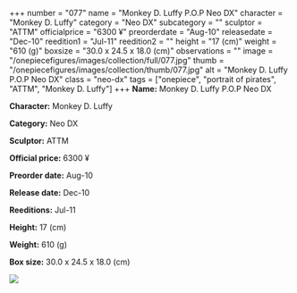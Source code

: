 +++
number = "077"
name = "Monkey D. Luffy P.O.P Neo DX"
character = "Monkey D. Luffy"
category = "Neo DX"
subcategory = ""
sculptor = "ATTM"
officialprice = "6300 ¥"
preorderdate = "Aug-10"
releasedate = "Dec-10"
reedition1 = "Jul-11"
reedition2 = ""
height = "17 (cm)"
weight = "610 (g)"
boxsize = "30.0 x 24.5 x 18.0 (cm)"
observations = ""
image = "/onepiecefigures/images/collection/full/077.jpg"
thumb = "/onepiecefigures/images/collection/thumb/077.jpg"
alt = "Monkey D. Luffy P.O.P Neo DX"
class = "neo-dx"
tags = ["onepiece", "portrait of pirates", "ATTM", "Monkey D. Luffy"]
+++
**Name:** Monkey D. Luffy P.O.P Neo DX

**Character:** Monkey D. Luffy

**Category:** Neo DX 

**Sculptor:** ATTM

**Official price:** 6300 ¥

**Preorder date:** Aug-10

**Release date:** Dec-10

**Reeditions:** Jul-11

**Height:** 17 (cm)

**Weight:** 610 (g)

**Box size:** 30.0 x 24.5 x 18.0 (cm)

<img src="/onepiecefigures/images/collection/thumb/077.jpg">